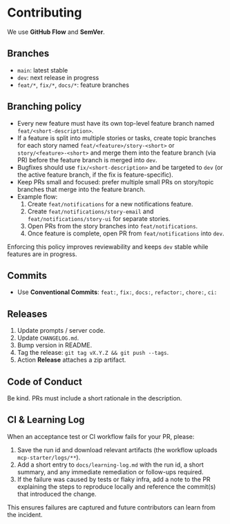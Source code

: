 # Contributing

We use **GitHub Flow** and **SemVer**.

## Branches

- `main`: latest stable
- `dev`: next release in progress
- `feat/*`, `fix/*`, `docs/*`: feature branches

## Branching policy

- Every new feature must have its own top-level feature branch named `feat/<short-description>`.
- If a feature is split into multiple stories or tasks, create topic branches for each story named `feat/<feature>/story-<short>` or `story/<feature>-<short>` and merge them into the feature branch (via PR) before the feature branch is merged into `dev`.
- Bugfixes should use `fix/<short-description>` and be targeted to `dev` (or the active feature branch, if the fix is feature-specific).
- Keep PRs small and focused: prefer multiple small PRs on story/topic branches that merge into the feature branch.
- Example flow:
  1. Create `feat/notifications` for a new notifications feature.
  2. Create `feat/notifications/story-email` and `feat/notifications/story-ui` for separate stories.
  3. Open PRs from the story branches into `feat/notifications`.
  4. Once feature is complete, open PR from `feat/notifications` into `dev`.

Enforcing this policy improves reviewability and keeps `dev` stable while features are in progress.

## Commits

- Use **Conventional Commits**: `feat:`, `fix:`, `docs:`, `refactor:`, `chore:`, `ci:`

## Releases

1. Update prompts / server code.
2. Update `CHANGELOG.md`.
3. Bump version in README.
4. Tag the release: `git tag vX.Y.Z && git push --tags`.
5. Action **Release** attaches a zip artifact.

## Code of Conduct

Be kind. PRs must include a short rationale in the description.

## CI & Learning Log

When an acceptance test or CI workflow fails for your PR, please:

1. Save the run id and download relevant artifacts (the workflow uploads `mcp-starter/logs/**`).
2. Add a short entry to `docs/learning-log.md` with the run id, a short summary, and any immediate remediation or follow-ups required.
3. If the failure was caused by tests or flaky infra, add a note to the PR explaining the steps to reproduce locally and reference the commit(s) that introduced the change.

This ensures failures are captured and future contributors can learn from the incident.
